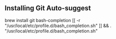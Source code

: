 
## Installing Git Auto-suggest

brew install git bash-completion
[[ -r "/usr/local/etc/profile.d/bash_completion.sh" ]] && . "/usr/local/etc/profile.d/bash_completion.sh"
